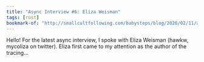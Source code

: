 ```yaml
---
title: "Async Interview #6: Eliza Weisman"
tags: [rust]
bookmark-of: "http://smallcultfollowing.com/babysteps/blog/2020/02/11/async-interview-6-eliza-weisman/"
---
```

Hello! For the latest async interview, I spoke with Eliza Weisman (hawkw, mycoliza on twitter). Eliza first came to my attention as the author of the tracing...